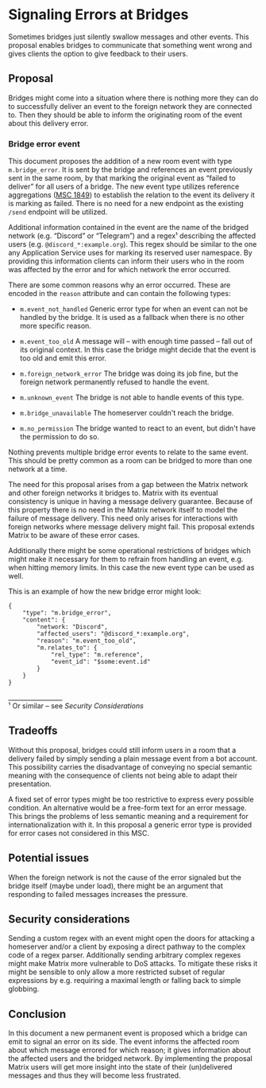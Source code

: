 # Signaling Errors at Bridges

Sometimes bridges just silently swallow messages and other events. This proposal
enables bridges to communicate that something went wrong and gives clients the
option to give feedback to their users.

## Proposal

Bridges might come into a situation where there is nothing more they can do to
successfully deliver an event to the foreign network they are connected to. Then
they should be able to inform the originating room of the event about this
delivery error.

### Bridge error event

This document proposes the addition of a new room event with type
`m.bridge_error`. It is sent by the bridge and references an event previously
sent in the same room, by that marking the original event as “failed to deliver”
for all users of a bridge. The new event type utilizes reference aggregations
([MSC
1849](https://github.com/matrix-org/matrix-doc/blob/matthew/msc1849/proposals/1849-aggregations.md))
to establish the relation to the event its delivery it is marking as failed.
There is no need for a new endpoint as the existing `/send` endpoint will be
utilized.

Additional information contained in the event are the name of the bridged
network (e.g. “Discord” or “Telegram”) and a regex¹ describing the affected
users (e.g. `@discord_*:example.org`). This regex should be similar to the one
any Application Service uses for marking its reserved user namespace. By
providing this information clients can inform their users who in the room was
affected by the error and for which network the error occurred.

There are some common reasons why an error occurred. These are encoded in the
`reason` attribute and can contain the following types:

* `m.event_not_handled` Generic error type for when an event can not be handled
  by the bridge. It is used as a fallback when there is no other more specific
  reason.

* `m.event_too_old` A message will – with enough time passed – fall out of its
  original context. In this case the bridge might decide that the event is too
  old and emit this error.

* `m.foreign_network_error` The bridge was doing its job fine, but the foreign
  network permanently refused to handle the event.

* `m.unknown_event` The bridge is not able to handle events of this type.

* `m.bridge_unavailable` The homeserver couldn't reach the bridge.

* `m.no_permission` The bridge wanted to react to an event, but didn't have
  the permission to do so.

Nothing prevents multiple bridge error events to relate to the same event. This
should be pretty common as a room can be bridged to more than one network at a
time.

The need for this proposal arises from a gap between the Matrix network and
other foreign networks it bridges to. Matrix with its eventual consistency is
unique in having a message delivery guarantee. Because of this property there is
no need in the Matrix network itself to model the failure of message delivery.
This need only arises for interactions with foreign networks where message
delivery might fail. This proposal extends Matrix to be aware of these error
cases.

Additionally there might be some operational restrictions of bridges which might
make it necessary for them to refrain from handling an event, e.g. when hitting
memory limits. In this case the new event type can be used as well.

This is an example of how the new bridge error might look:

```
{
    "type": "m.bridge_error",
    "content": {
        "network: "Discord",
        "affected_users": "@discord_*:example.org",
        "reason": "m.event_too_old",
        "m.relates_to": {
            "rel_type": "m.reference",
            "event_id": "$some:event.id"
        }
    }
}
```

\_\_\_\_\_\_\_\_\_\_\_\_\_\_\_\_\_\
¹ Or similar – see *Security Considerations*

## Tradeoffs

Without this proposal, bridges could still inform users in a room that a
delivery failed by simply sending a plain message event from a bot account. This
possibility carries the disadvantage of conveying no special semantic meaning
with the consequence of clients not being able to adapt their presentation.

A fixed set of error types might be too restrictive to express every possible
condition. An alternative would be a free-form text for an error message. This
brings the problems of less semantic meaning and a requirement for
internationalization with it. In this proposal a generic error type is provided
for error cases not considered in this MSC.

## Potential issues

When the foreign network is not the cause of the error signaled but the bridge
itself (maybe under load), there might be an argument that responding to failed
messages increases the pressure.

## Security considerations

Sending a custom regex with an event might open the doors for attacking a
homeserver and/or a client by exposing a direct pathway to the complex code of a
regex parser. Additionally sending arbitrary complex regexes might make Matrix
more vulnerable to DoS attacks. To mitigate these risks it might be sensible to
only allow a more restricted subset of regular expressions by e.g. requiring a
maximal length or falling back to simple globbing.

## Conclusion

In this document a new permanent event is proposed which a bridge can emit to
signal an error on its side. The event informs the affected room about which
message errored for which reason; it gives information about the affected users
and the bridged network. By implementing the proposal Matrix users will get more
insight into the state of their (un)delivered messages and thus they will become
less frustrated.
